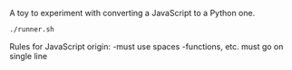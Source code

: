 A toy to experiment with converting a JavaScript to a Python one.  

```bash
./runner.sh
```

Rules for JavaScript origin:
    -must use spaces
    -functions, etc. must go on single line